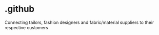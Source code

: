 # .github
Connecting tailors, fashion designers and fabric/material suppliers to their respective customers
